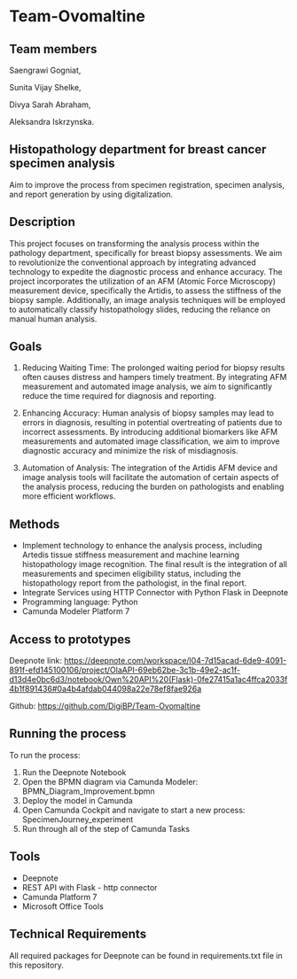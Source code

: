 # Team-Ovomaltine

## Team members

Saengrawi Gogniat,

Sunita Vijay Shelke,

Divya Sarah Abraham,

Aleksandra Iskrzynska.

## Histopathology department for breast cancer specimen analysis

Aim to improve the process from specimen registration, specimen analysis, and report generation by using digitalization.

## Description

This project focuses on transforming the analysis process within the pathology department, specifically for breast biopsy assessments. We aim to revolutionize the conventional approach by integrating advanced technology to expedite the diagnostic process and enhance accuracy. The project incorporates the utilization of an AFM (Atomic Force Microscopy) measurement device, specifically the Artidis, to assess the stiffness of the biopsy sample. Additionally, an image analysis techniques will be employed to automatically classify histopathology slides, reducing the reliance on manual human analysis.

## Goals

1. Reducing Waiting Time: The prolonged waiting period for biopsy results often causes distress and hampers timely treatment. By integrating AFM measurement and automated image analysis, we aim to significantly reduce the time required for diagnosis and reporting.

2. Enhancing Accuracy: Human analysis of biopsy samples may lead to errors in diagnosis, resulting in potential overtreating of patients due to incorrect assessments. By introducing additional biomarkers like AFM measurements and automated image classification, we aim to improve diagnostic accuracy and minimize the risk of misdiagnosis.

3. Automation of Analysis: The integration of the Artidis AFM device and image analysis tools will facilitate the automation of certain aspects of the analysis process, reducing the burden on pathologists and enabling more efficient workflows.

## Methods

- Implement technology to enhance the analysis process, including Artedis tissue stiffness measurement and machine learning histopathology image recognition. The final result is the integration of all measurements and specimen eligibility status, including the histopathology report from the pathologist, in the final report.
- Integrate Services using HTTP Connector with Python Flask in Deepnote
- Programming language: Python
- Camunda Modeler Platform 7

## Access to prototypes

Deepnote link: https://deepnote.com/workspace/l04-7d15acad-6de9-4091-891f-efd145100106/project/OlaAPI-69eb62be-3c1b-49e2-ac1f-d13d4e0bc6d3/notebook/Own%20API%20(Flask)-0fe27415a1ac4ffca2033f4b1f891436#0a4b4afdab044098a22e78ef8fae926a

Github: https://github.com/DigiBP/Team-Ovomaltine

## Running the process 
To run the process:
1. Run the Deepnote Notebook
2. Open the BPMN diagram via Camunda Modeler: BPMN_Diagram_Improvement.bpmn
3. Deploy the model in Camunda
4. Open Camunda Cockpit and navigate to start a new process: SpecimenJourney_experiment
5. Run through all of the step of Camunda Tasks


## Tools

- Deepnote
- REST API with Flask - http connector
- Camunda Platform 7
- Microsoft Office Tools

## Technical Requirements

All required packages for Deepnote can be found in requirements.txt file in this repository.
